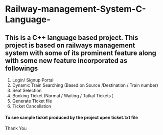 # Railway-management-System-C-Language-

## This is a C++ language based project. This project is based on railways management system with some of its prominent feature along with some new feature incorporated as followings


1. Login/ Signup Portal
2. Dynamic Train Searching (Based on Source /Destination / Train number)
3. Seat Selection 
4. Booking Ticket (Normal / Waiting / Tatkal Tickets )
5. Generate Ticket file 
6. Ticket Cancellation


#### To see sample ticket produced by the project open ticket.txt file


Thank You 
